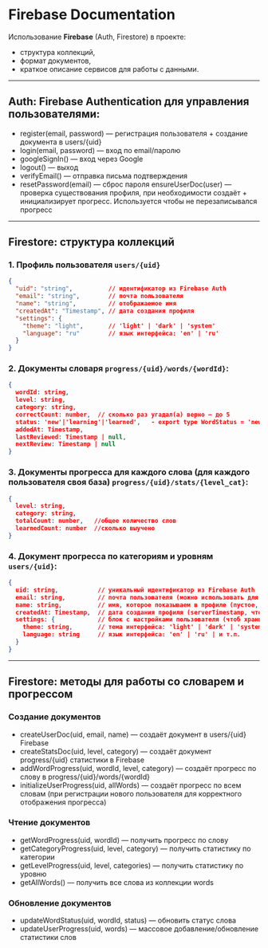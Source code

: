 # Firebase Documentation

Использование **Firebase** (Auth, Firestore) в проекте:
- структура коллекций,
- формат документов,
- краткое описание сервисов для работы с данными.

---

## Auth: **Firebase Authentication** для управления пользователями:

- register(email, password) — регистрация пользователя + создание документа в users/{uid}
- login(email, password) — вход по email/паролю
- googleSignIn() — вход через Google
- logout() — выход
- verifyEmail() — отправка письма подтверждения
- resetPassword(email) — сброс пароля
ensureUserDoc(user) — проверка существования профиля, при необходимости создаёт + инициализирует прогресс. Используется чтобы не перезаписывался прогресс

---

## Firestore: структура коллекций

### 1. Профиль пользователя `users/{uid}`
```json
{
  "uid": "string",          // идентификатор из Firebase Auth
  "email": "string",        // почта пользователя
  "name": "string",         // отображаемое имя
  "createdAt": "Timestamp", // дата создания профиля
  "settings": {
    "theme": "light",       // 'light' | 'dark' | 'system'
    "language": "ru"        // язык интерфейса: 'en' | 'ru'
  }
}
```

### 2. Документы словаря `progress/{uid}/words/{wordId}`:
```json
{
  wordId: string,
  level: string,
  category: string,
  correctCount: number,  // сколько раз угадал(а) верно – до 5
  status: 'new'|'learning'|'learned',	- export type WordStatus = 'new' | 'learning' | 'learned';
  addedAt: Timestamp,
  lastReviewed: Timestamp | null,
  nextReview: Timestamp | null
}
```

### 3. Документы прогресса для каждого слова (для каждого пользователя своя база) `progress/{uid}/stats/{level_cat}`:
```json
{
  level: string,
  category: string,
  totalCount: number,   //общее количество слов
  learnedCount: number  //сколько выучено
}
```

### 4. Документ прогресса по категориям и уровням `users/{uid}`:
```json
{
  uid: string,           // уникальный идентификатор из Firebase Auth
  email: string,         // почта пользователя (можно использовать для связи, логина)
  name: string,          // имя, которое показываем в профиле (пустое, если не указано)
  createdAt: Timestamp,  // дата создания профиля (serverTimestamp, чтобы сервер выст. точное вр.)
  settings: {            // блок с настройками пользователя (чтоб хранить в одном месте)
    theme: string,       // тема интерфейса: 'light' | 'dark' | 'system'
    language: string     // язык интерфейса: 'en' | 'ru' | и т.п.
  }
}
```

---

## Firestore: методы для работы со словарем и прогрессом

### Создание документов
- createUserDoc(uid, email, name) — создаёт документ в users/{uid} Firebase
- createStatsDoc(uid, level, category) — создаёт документ progress/{uid} статистики в Firebase
- addWordProgress(uid, wordId, level, category) — создаёт прогресс по слову в progress/{uid}/words/{wordId}
- initializeUserProgress(uid, allWords) — создаёт прогресс по всем словам (при регистрации нового пользователя для корректного отображения прогресса)

### Чтение документов
- getWordProgress(uid, wordId) — получить прогресс по слову
- getCategoryProgress(uid, level, category) — получить статистику по категории
- getLevelProgress(uid, level, categories) — получить статистику по уровню
- getAllWords() — получить все слова из коллекции words

### Обновление документов
- updateWordStatus(uid, wordId, status) — обновить статус слова
- updateUserProgress(uid, words) — массовое добавление/обновление статистики слов
